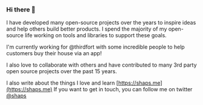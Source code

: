 ### Hi there 👋

I have developed many open-source projects over the years to inspire ideas and help others build better products. I spend the majority of my open-source life working on tools and libraries to support these goals.

I'm currently working for @thirdfort with some incredible people to help customers buy their house via an app!

I also love to collaborate with others and have contributed to many 3rd party open source projects over the past 15 years.

I also write about the things I love and learn [https://shaps.me](https://shaps.me)
If you want to get in touch, you can follow me on twitter [@shaps](https://twitter.com/shaps)
